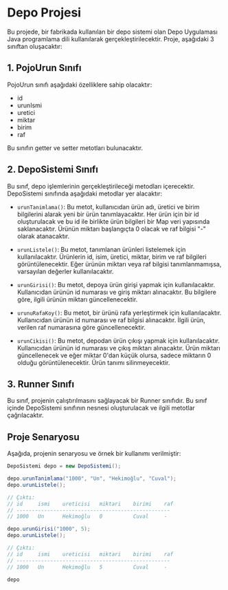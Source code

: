 # Depo Projesi

Bu projede, bir fabrikada kullanılan bir depo sistemi olan Depo Uygulaması Java programlama dili kullanılarak gerçekleştirilecektir. Proje, aşağıdaki 3 sınıftan oluşacaktır:

## 1. PojoUrun Sınıfı

PojoUrun sınıfı aşağıdaki özelliklere sahip olacaktır:

- id
- urunIsmi
- uretici
- miktar
- birim
- raf

Bu sınıfın getter ve setter metotları bulunacaktır.

## 2. DepoSistemi Sınıfı

Bu sınıf, depo işlemlerinin gerçekleştirileceği metodları içerecektir. DepoSistemi sınıfında aşağıdaki metodlar yer alacaktır:

- `urunTanimlama()`: Bu metot, kullanıcıdan ürün adı, üretici ve birim bilgilerini alarak yeni bir ürün tanımlayacaktır. Her ürün için bir id oluşturulacak ve bu id ile birlikte ürün bilgileri bir Map veri yapısında saklanacaktır. Ürünün miktarı başlangıçta 0 olacak ve raf bilgisi "-" olarak atanacaktır.

- `urunListele()`: Bu metot, tanımlanan ürünleri listelemek için kullanılacaktır. Ürünlerin id, isim, üretici, miktar, birim ve raf bilgileri görüntülenecektir. Eğer ürünün miktarı veya raf bilgisi tanımlanmamışsa, varsayılan değerler kullanılacaktır.

- `urunGirisi()`: Bu metot, depoya ürün girişi yapmak için kullanılacaktır. Kullanıcıdan ürünün id numarası ve giriş miktarı alınacaktır. Bu bilgilere göre, ilgili ürünün miktarı güncellenecektir.

- `urunuRafaKoy()`: Bu metot, bir ürünü rafa yerleştirmek için kullanılacaktır. Kullanıcıdan ürünün id numarası ve raf bilgisi alınacaktır. İlgili ürün, verilen raf numarasına göre güncellenecektir.

- `urunCikisi()`: Bu metot, depodan ürün çıkışı yapmak için kullanılacaktır. Kullanıcıdan ürünün id numarası ve çıkış miktarı alınacaktır. Ürün miktarı güncellenecek ve eğer miktar 0'dan küçük olursa, sadece miktarın 0 olduğu görüntülenecektir. Ürün tanımı silinmeyecektir.

## 3. Runner Sınıfı

Bu sınıf, projenin çalıştırılmasını sağlayacak bir Runner sınıfıdır. Bu sınıf içinde DepoSistemi sınıfının nesnesi oluşturulacak ve ilgili metotlar çağrılacaktır.

## Proje Senaryosu

Aşağıda, projenin senaryosu ve örnek bir kullanımı verilmiştir:

```java
DepoSistemi depo = new DepoSistemi();

depo.urunTanimlama("1000", "Un", "Hekimoğlu", "Cuval");
depo.urunListele();

// Çıktı:
// id     ismi    ureticisi   miktari    birimi    raf
// --------------------------------------------------
// 1000   Un      Hekimoğlu   0          Cuval     -

depo.urunGirisi("1000", 5);
depo.urunListele();

// Çıktı:
// id     ismi    ureticisi   miktari    birimi    raf
// --------------------------------------------------
// 1000   Un      Hekimoğlu   5          Cuval     -

depo